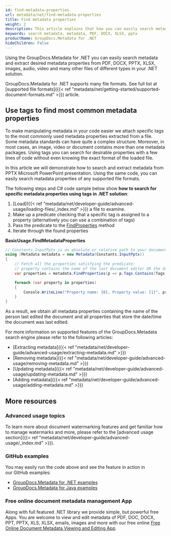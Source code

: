 ```yaml
---
id: find-metadata-properties
url: metadata/net/find-metadata-properties
title: Find metadata properties
weight: 2
description: This article explains that how you can easily search metadata and extract desired metadata properties from PDF, DOCX, PPTX, XLSX, images, audio, video and many other files of different types in your .NET solution.
keywords: search metadata, metadata, PDF, DOCX, XLSX, pptx
productName: GroupDocs.Metadata for .NET
hideChildren: False
---
```

Using the GroupDocs.Metadata for .NET you can easily search metadata and extract desired metadata properties from PDF, DOCX, PPTX, XLSX, images, audio, video and many other files of different types in your .NET solution.

GroupDocs.Metadata for .NET supports many file formats. See full list at [supported file formats]({{< ref "metadata/net/getting-started/supported-document-formats.md" >}}) article.

## Use tags to find most common metadata properties

To make manipulating metadata in your code easier we attach specific tags to the most commonly used metadata properties extracted from a file. Some metadata standards can have quite a complex structure. Moreover, in most cases, an image, video or document contains more than one metadata packages. Using tags you can search for desirable properties with a few lines of code without even knowing the exact format of the loaded file.

In this article we will demonstrate how to search and extract metadata from PPTX Microsoft PowerPoint presentation. Using the same code, you can easily search matadata properties of any supported file formats.

The following steps and C# code sample below show **how to search for specific metadata properties using tags in .NET solution**:

1.  [Load]({{< ref "metadata/net/developer-guide/advanced-usage/loading-files/_index.md" >}}) a file to examine.
2.  Make up a predicate checking that a specific tag is assigned to a property (alternatively you can use a combination of tags)
3.  Pass the predicate to the [FindProperties](https://reference.groupdocs.com/net/metadata/groupdocs.metadata/metadata/methods/findproperties) method
4.  Iterate through the found properties

**BasicUsage.FindMetadataProperties**

```csharp
// Constants.InputPptx is an absolute or relative path to your document. Ex: @"C:\Docs\source.pptx"
using (Metadata metadata = new Metadata(Constants.InputPptx))
{
	// Fetch all the properties satisfying the predicate:
	// property contains the name of the last document editor OR the date/time the document was last modified
	var properties = metadata.FindProperties(p => p.Tags.Contains(Tags.Person.Editor) || p.Tags.Contains(Tags.Time.Modified));

	foreach (var property in properties)
	{
		Console.WriteLine("Property name: {0}, Property value: {1}", property.Name, property.Value);
	}
}
```

As a result, we obtain all metadata properties containing the name of the person last edited the document and all properties that store the date/time the document was last edited.

For more information on supported features of the GroupDocs.Metadata search engine please refer to the following articles:

*   [Extracting metadata]({{< ref "metadata/net/developer-guide/advanced-usage/extracting-metadata.md" >}})
*   [Removing metadata]({{< ref "metadata/net/developer-guide/advanced-usage/removing-metadata.md" >}})
*   [Updating metadata]({{< ref "metadata/net/developer-guide/advanced-usage/updating-metadata.md" >}})
*   [Adding metadata]({{< ref "metadata/net/developer-guide/advanced-usage/adding-metadata.md" >}})

## More resources
### Advanced usage topics
To learn more about document watermarking features and get familiar how to manage watermarks and more, please refer to the [advanced usage section]({{< ref "metadata/net/developer-guide/advanced-usage/_index.md" >}}).

### GitHub examples
You may easily run the code above and see the feature in action in our GitHub examples:
*   [GroupDocs.Metadata for .NET examples](https://github.com/groupdocs-metadata/GroupDocs.Metadata-for-.NET)    
*   [GroupDocs.Metadata for Java examples](https://github.com/groupdocs-metadata/GroupDocs.Metadata-for-Java)    

### Free online document metadata management App
Along with full featured .NET library we provide simple, but powerful free Apps.
You are welcome to view and edit metadata of PDF, DOC, DOCX, PPT, PPTX, XLS, XLSX, emails, images and more with our free online [Free Online Document Metadata Viewing and Editing App](https://products.groupdocs.app/metadata).
